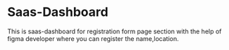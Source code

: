 # Saas-Dashboard
This is saas-dashboard for registration form page section with the help of figma developer where you can register the name,location. 
